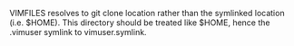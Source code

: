 VIMFILES resolves to git clone location rather than the symlinked location
(i.e. $HOME).  This directory should be treated like $HOME, hence the .vimuser
symlink to vimuser.symlink.
